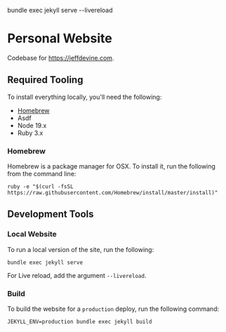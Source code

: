 bundle exec jekyll serve --livereload

# Personal Website
Codebase for https://jeffdevine.com.

## Required Tooling
To install everything locally, you'll need the following:

* [Homebrew](http://brew.sh/)
* Asdf
* Node 19.x
* Ruby 3.x

### Homebrew
Homebrew is a package manager for OSX. To install it, run the following from the command line:

```
ruby -e "$(curl -fsSL https://raw.githubusercontent.com/Homebrew/install/master/install)"
```

## Development Tools

### Local Website
To run a local version of the site, run the following:

```
bundle exec jekyll serve
```

For Live reload, add the argument `--livereload`.

### Build
To build the website for a `production` deploy, run the following command:

```
JEKYLL_ENV=production bundle exec jekyll build
```
